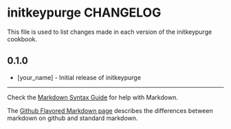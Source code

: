 initkeypurge CHANGELOG
======================

This file is used to list changes made in each version of the initkeypurge cookbook.

0.1.0
-----
- [your_name] - Initial release of initkeypurge

- - -
Check the [Markdown Syntax Guide](http://daringfireball.net/projects/markdown/syntax) for help with Markdown.

The [Github Flavored Markdown page](http://github.github.com/github-flavored-markdown/) describes the differences between markdown on github and standard markdown.
